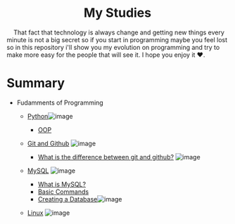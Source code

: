 <h1 style='text-align: center;'> My Studies </h1>

<p>&nbsp;&nbsp;&nbsp;&nbsp;That fact that technology is always change and getting new things every minute is not a big secret so if you start in programming maybe you feel lost so in this repository i'll show you my evolution on programming and try to make more easy for the people that will see it. I hope you enjoy it ❤.</p>

# Summary 
- Fudamments of Programming
    - [Python](docs/python/README.md)![image](https://img.shields.io/badge/-In%20process-blue)
        - [OOP](docs/python/01-whatIsOOP.md)
    - [Git and Github](docs/git/README.md) ![image](https://img.shields.io/badge/-Soon-blueviolet)

        - [What is the difference between git and github?](docs/git/001-difference.md) ![image](https://img.shields.io/badge/-In%20process-blue)
    - [MySQL](docs/database/mysql/002-CreateTable.md) ![image](https://img.shields.io/badge/-In%20process-blue)
        - [What is MySQL?](docs/database/mysql/001-whatis.md)
        - [Basic Commands](docs/database/mysql/002-BasicCommands.md)
        - [Creating a Database](docs/database/mysql/003-CreateDatabase.md)![image](https://img.shields.io/badge/-In%20process-blue)

    - [Linux](docs/Linux/README.md) ![image](https://img.shields.io/badge/-Soon-blueviolet)

